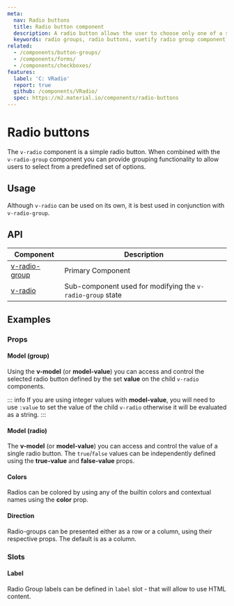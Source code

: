 ```yaml
---
meta:
  nav: Radio buttons
  title: Radio button component
  description: A radio button allows the user to choose only one of a set of options using a radio group.
  keywords: radio groups, radio buttons, vuetify radio group component, vuetify radio component, vue radio component, vue radio group component
related:
  - /components/button-groups/
  - /components/forms/
  - /components/checkboxes/
features:
  label: 'C: VRadio'
  report: true
  github: /components/VRadio/
  spec: https://m2.material.io/components/radio-buttons
---
```


# Radio buttons

The `v-radio` component is a simple radio button. When combined with  the `v-radio-group` component you can provide grouping functionality to allow users to select from a predefined set of options.

<PageFeatures />

## Usage

Although `v-radio` can be used on its own, it is best used in conjunction with `v-radio-group`.

<ExamplesUsage name="v-radio-group" />

<PromotedEntry />

## API

| Component | Description |
| - | - |
| [v-radio-group](/api/v-radio-group/) | Primary Component |
| [v-radio](/api/v-radio/) | Sub-component used for modifying the `v-radio-group` state |

<ApiInline hide-links />

## Examples

### Props

#### Model (group)

Using the **v-model** (or **model-value**) you can access and control the selected radio button defined by the set **value** on the child `v-radio` components.

<ExamplesExample file="v-radio-group/prop-model-group" />

::: info
  If you are using integer values with **model-value**, you will need to use `:value` to set the value of the child `v-radio` otherwise it will be evaluated as a string.
:::

#### Model (radio)

The **v-model** (or **model-value**) you can access and control the value of a single radio button. The `true`/`false` values can be independently defined using the **true-value** and **false-value** props.

<ExamplesExample file="v-radio-group/prop-model-radio" />

#### Colors

Radios can be colored by using any of the builtin colors and contextual names using the **color** prop.

<ExamplesExample file="v-radio-group/prop-colors" />

#### Direction

Radio-groups can be presented either as a row or a column, using their respective props. The default is as a column.

<ExamplesExample file="v-radio-group/prop-direction" />

### Slots

#### Label

Radio Group labels can be defined in `label` slot - that will allow to use HTML content.

<ExamplesExample file="v-radio-group/slot-label" />
